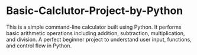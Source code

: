 # Basic-Calclutor-Project-by-Python
This is a simple command-line calculator built using Python. It performs basic arithmetic operations including addition, subtraction, multiplication, and division. A perfect beginner project to understand user input, functions, and control flow in Python.
